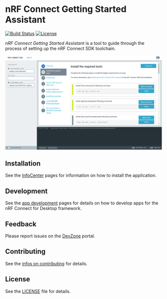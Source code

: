 # nRF Connect Getting Started Assistant

[![Build Status](https://dev.azure.com/NordicSemiconductor/Wayland/_apis/build/status/pc-nrfconnect-gettingstarted?branchName=main)](https://dev.azure.com/NordicSemiconductor/Wayland/_build/latest?definitionId=21&branchName=main)
[![License](https://img.shields.io/badge/license-Modified%20BSD%20License-blue.svg)](LICENSE)

_nRF Connect Getting Started Assistant_ is a tool to guide through the process
of setting up the nRF Connect SDK toolchain.

![screenshot](resources/screenshot.png)

## Installation

See the
[InfoCenter](https://infocenter.nordicsemi.com/index.jsp?topic=%2Fstruct_nrftools%2Fstruct%2Fnrftools_nrfconnect.html)
pages for information on how to install the application.

## Development

See the
[app development](https://nordicsemiconductor.github.io/pc-nrfconnect-docs/)
pages for details on how to develop apps for the nRF Connect for Desktop
framework.

## Feedback

Please report issues on the [DevZone](https://devzone.nordicsemi.com) portal.

## Contributing

See the
[infos on contributing](https://nordicsemiconductor.github.io/pc-nrfconnect-docs/contributing)
for details.

## License

See the [LICENSE](LICENSE) file for details.
